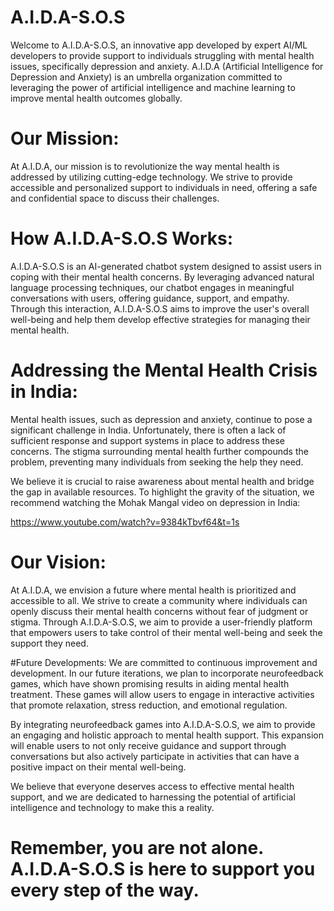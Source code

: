 # A.I.D.A-S.O.S

Welcome to A.I.D.A-S.O.S, an innovative app developed by expert AI/ML developers to provide support to individuals struggling with mental health issues, specifically depression and anxiety. A.I.D.A (Artificial Intelligence for Depression and Anxiety) is an umbrella organization committed to leveraging the power of artificial intelligence and machine learning to improve mental health outcomes globally.

# Our Mission:
At A.I.D.A, our mission is to revolutionize the way mental health is addressed by utilizing cutting-edge technology. We strive to provide accessible and personalized support to individuals in need, offering a safe and confidential space to discuss their challenges.

# How A.I.D.A-S.O.S Works:
A.I.D.A-S.O.S is an AI-generated chatbot system designed to assist users in coping with their mental health concerns. By leveraging advanced natural language processing techniques, our chatbot engages in meaningful conversations with users, offering guidance, support, and empathy. Through this interaction, A.I.D.A-S.O.S aims to improve the user's overall well-being and help them develop effective strategies for managing their mental health.

# Addressing the Mental Health Crisis in India:
Mental health issues, such as depression and anxiety, continue to pose a significant challenge in India. Unfortunately, there is often a lack of sufficient response and support systems in place to address these concerns. The stigma surrounding mental health further compounds the problem, preventing many individuals from seeking the help they need.

We believe it is crucial to raise awareness about mental health and bridge the gap in available resources. To highlight the gravity of the situation, we recommend watching the Mohak Mangal video on depression in India: 

https://www.youtube.com/watch?v=9384kTbvf64&t=1s

# Our Vision:
At A.I.D.A, we envision a future where mental health is prioritized and accessible to all. We strive to create a community where individuals can openly discuss their mental health concerns without fear of judgment or stigma. Through A.I.D.A-S.O.S, we aim to provide a user-friendly platform that empowers users to take control of their mental well-being and seek the support they need.

#Future Developments:
We are committed to continuous improvement and development. In our future iterations, we plan to incorporate neurofeedback games, which have shown promising results in aiding mental health treatment. These games will allow users to engage in interactive activities that promote relaxation, stress reduction, and emotional regulation.

By integrating neurofeedback games into A.I.D.A-S.O.S, we aim to provide an engaging and holistic approach to mental health support. This expansion will enable users to not only receive guidance and support through conversations but also actively participate in activities that can have a positive impact on their mental well-being.

We believe that everyone deserves access to effective mental health support, and we are dedicated to harnessing the potential of artificial intelligence and technology to make this a reality.

# Remember, you are not alone. A.I.D.A-S.O.S is here to support you every step of the way.
